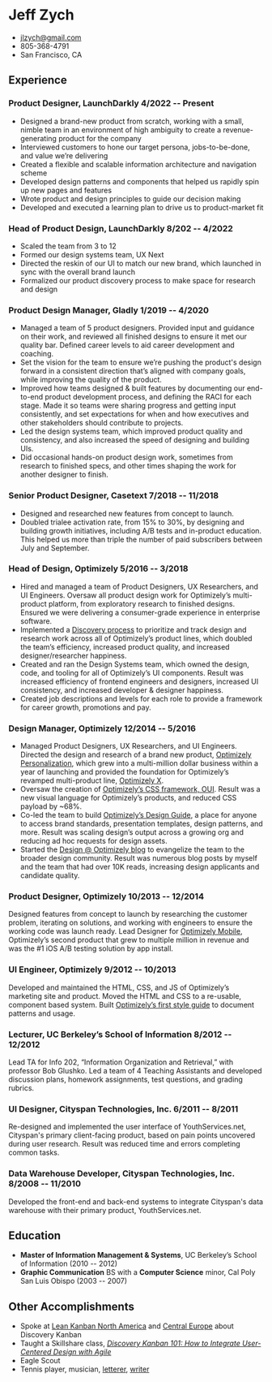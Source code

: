 # Jeff Zych

- jlzych@gmail.com
- 805-368-4791
- San Francisco, CA

## Experience

### **Product Designer**, LaunchDarkly <time>4/2022 -- Present</time>

- Designed a brand-new product from scratch, working with a small, nimble team in an environment of high ambiguity to create a revenue-generating product for the company
- Interviewed customers to hone our target persona, jobs-to-be-done, and value we’re delivering
- Created a flexible and scalable information architecture and navigation scheme
- Developed design patterns and components that helped us rapidly spin up new pages and features
- Wrote product and design principles to guide our decision making
- Developed and executed a learning plan to drive us to product-market fit

### **Head of Product Design**, LaunchDarkly <time>8/202 -- 4/2022</time>

- Scaled the team from 3 to 12
- Formed our design systems team, UX Next
- Directed the reskin of our UI to match our new brand, which launched in sync with the overall brand launch
- Formalized our product discovery process to make space for research and design

### **Product Design Manager**, Gladly <time>1/2019 -- 4/2020</time>

* Managed a team of 5 product designers. Provided input and guidance on their work, and reviewed all finished designs to ensure it met our quality bar. Defined career levels to aid career development and coaching.
* Set the vision for the team to ensure we’re pushing the product's design forward in a consistent direction that’s aligned with company goals, while improving the quality of the product.
* Improved how teams designed & built features by documenting our end-to-end product development process, and defining the RACI for each stage. Made it so teams were sharing progress and getting input consistently, and set expectations for when and how executives and other stakeholders should contribute to projects.
* Led the design systems team, which improved product quality and consistency, and also increased the speed of designing and building UIs.
* Did occasional hands-on product design work, sometimes from research to finished specs, and other times shaping the work for another designer to finish.

### **Senior Product Designer**, Casetext <time>7/2018 -- 11/2018</time>

- Designed and researched new features from concept to launch.
- Doubled trialee activation rate, from 15% to 30%, by designing and building growth initiatives, including A/B tests and in-product education. This helped us more than triple the number of paid subscribers between July and September.

### **Head of Design**, Optimizely <time>5/2016 -- 3/2018</time>

- Hired and managed a team of Product Designers, UX Researchers, and UI Engineers. Oversaw all product design work for Optimizely’s multi-product platform, from exploratory research to finished designs. Ensured we were delivering a consumer-grade experience in enterprise software.
- Implemented a [Discovery process](http://jlzych.com/2016/07/17/discovery-kanban-at-optimizely/) to prioritize and track design and research work across all of Optimizely’s product lines, which doubled the team’s efficiency, increased product quality, and increased designer/researcher happiness.
- Created and ran the Design Systems team, which owned the design, code, and tooling for all of Optimizely’s UI components. Result was increased efficiency of frontend engineers and designers, increased UI consistency, and increased developer & designer happiness.
- Created job descriptions and levels for each role to provide a framework for career growth, promotions and pay.

### **Design Manager**, Optimizely <time>12/2014 -- 5/2016</time>

- Managed Product Designers, UX Researchers, and UI Engineers. Directed the design and research of a brand new product, [Optimizely Personalization](https://blog.optimizely.com/2015/06/17/introducing-optimizely-personalization/), which grew into a multi-million dollar business within a year of launching and provided the foundation for Optimizely’s revamped multi-product line, [Optimizely X](https://blog.optimizely.com/2016/09/16/optimizely-x-experimentation-platform/).
- Oversaw the creation of [Optimizely’s CSS framework, OUI](https://css-tricks.com/optimizelys-ui-library-oui-1-of-2/). Result was a new visual language for Optimizely’s products, and reduced CSS payload by ~68%.
- Co-led the team to build [Optimizely’s Design Guide](http://design.optimizely.com/), a place for anyone to access brand standards, presentation templates, design patterns, and more. Result was scaling design’s output across a growing org and reducing ad hoc requests for design assets.
- Started the [Design @ Optimizely blog](https://medium.com/design-optimizely) to evangelize the team to the broader design community. Result was numerous blog posts by myself and the team that had over 10K reads, increasing design applicants and candidate quality.

### **Product Designer**, Optimizely <time>10/2013 -- 12/2014</time>

Designed features from concept to launch by researching the customer problem, iterating on solutions, and working with engineers to ensure the working code was launch ready. Lead Designer for [Optimizely Mobile](http://jlzych.com/2015/02/03/building-an-mvpp-a-minimum-viable-product-we-re-proud-of/), Optimizely’s second product that grew to multiple million in revenue and was the #1 iOS A/B testing solution by app install.

### **UI Engineer**, Optimizely <time>9/2012 -- 10/2013</time>

Developed and maintained the HTML, CSS, and JS of Optimizely’s marketing site and product. Moved the HTML and CSS to a re-usable, component based system. Built [Optimizely’s first style guide](http://jlzych.com/2013/11/11/why-we-built-the-optimizely-styleguide/) to document patterns and usage.

### **Lecturer**, UC Berkeley’s School of Information <time>8/2012 -- 12/2012</time>

Lead TA for Info 202, “Information Organization and Retrieval,” with professor Bob Glushko. Led a team of 4 Teaching Assistants and developed discussion plans, homework assignments, test questions, and grading rubrics.

### **UI Designer**, Cityspan Technologies, Inc. <time>6/2011 -- 8/2011</time>

Re-designed and implemented the user interface of YouthServices.net, Cityspan's primary client-facing product, based on pain points uncovered during user research. Result was reduced time and errors completing common tasks.

### **Data Warehouse Developer**, Cityspan Technologies, Inc. <time>8/2008 -- 11/2010</time>

Developed the front-end and back-end systems to integrate Cityspan's data warehouse with
their primary product, YouthServices.net.

## Education

- **Master of Information Management & Systems**, UC Berkeley’s School of Information (2010 -- 2012)
- **Graphic Communication** BS with a **Computer Science** minor, Cal Poly San Luis Obispo (2003 -- 2007)

## Other Accomplishments

- Spoke at [Lean Kanban North America](https://www.youtube.com/watch?v=y8Ns5bdg0oo&list=PLVsUnwOzPqiSz8D0WYoUkKxZzzbmM0pPY&index=14) and [Central Europe](http://jlzych.com/2017/11/26/my-talk-at-lean-kanban-central-europe-2017/) about Discovery Kanban
- Taught a Skillshare class, [_Discovery Kanban 101: How to Integrate User-Centered Design with Agile_](https://www.skillshare.com/classes/Discovery-Kanban-101-How-to-Integrate-User-Centered-Design-with-Agile/677077315?teacherRef=748023&via=teacher-referral&utm_campaign=teacher-referral&utm_source=ShortUrl&utm_medium=teacher-referral)
- Eagle Scout
- Tennis player, musician, [letterer](http://jlzych.com/2017/10/29/my-progress-with-hand-lettering/), [writer](http://jlzych.com/writing)
